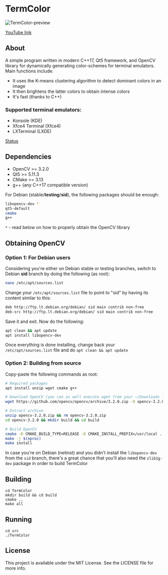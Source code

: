 # TermColor

![TermColor-preview](/img/TermColor_preview)

[YouTube link](https://youtu.be/QqSbcSTW530)

## About

A simple program written in modern C++17, Qt5 framework, and OpenCV library for dynamically generating color-schemes for terminal emulators. Main functions include:
* It uses the K-means clustering algorithm to detect dominant colors in an image
* It then brightens the latter colors to obtain intense colors
* It's fast (thanks to C++)

### Supported terminal emulators:

* Konsole (KDE)
* Xfce4 Terminal (Xfce4)
* LXTerminal (LXDE)

[Status](STATUS.md)

## Dependencies

* OpenCV >= 3.2.0
* Qt5 >= 5.11.3
* CMake >= 3.13
* g++ (any C++17 compatible version)

For Debian (stable/__testing__/__sid__), the following packages should be enough:

```bash
libopencv-dev *
qt5-default
cmake
g++
```

`*` - read below on how to properly obtain the OpenCV library

## Obtaining OpenCV

### Option 1: For Debian users

Considering you're either on Debian stable or testing branches, switch to Debian __sid__ branch by doing the following (as root):

```bash
nano /etc/apt/sources.list
```

Change your `/etc/apt/sources.list` file to point to "sid" by having its content similar to this:

```bash
deb http://ftp.lt.debian.org/debian/ sid main contrib non-free
deb-src http://ftp.lt.debian.org/debian/ sid main contrib non-free
```

Save it and exit. Now do the following:

```bash
apt clean && apt update
apt install libopencv-dev
```

Once everything is done installing, change back your `/etc/apt/sources.list` file and do `apt clean && apt update`


### Option 2: Building from source

Copy-paste the following commands as root:

```bash
# Required packages
apt install unzip wget cmake g++

# Download OpenCV (you can as well execute wget from your ~/Downloads foler)
wget https://github.com/opencv/opencv/archive/3.2.0.zip -O opencv-3.2.0.zip

# Extract archive
unzip opencv-3.2.0.zip && rm opencv-3.2.0.zip
cd opencv-3.2.0 && mkdir build && cd build

# Build OpenCV
cmake -D CMAKE_BUILD_TYPE=RELEASE -D CMAKE_INSTALL_PREFIX=/usr/local ..
make -j $(nproc)
make install
```

In case you're on Debian (netinst) and you didn't install the `libopencv-dev` from the `sid` branch, there's a great chance that you'll also need the `zlib1g-dev` package in order to build TermColor

## Building

``` Shell
cd TermColor
mkdir build && cd build
cmake ..
make all
```

## Running

``` Shell
cd src
./TermColor
```

## License

This project is available under the MIT License. See the LICENSE file for more info.
